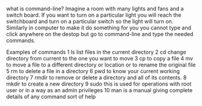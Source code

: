 what is command-line?
Imagine a room with many lights and fans and a switch board. If you want to turn on a particular light you will reach the switchboard and turn on a particular switch so the light will turn on. Similarly in computer to make it do something for you you cannot type and click anywhere on the destop but go to command-line and type the needed commands.

Examples of commands
1 ls list files in the current directory
2 cd change directory from current to the one you want to move
3 cp  to copy a file 
4 mv to move a file to a different directory or location or to rename the original file
5 rm to delete a file in a directory
6 pwd to know your current working directory 
7 rmdir to remove or delete a directory and all of its contents.
8 mkdir to create a new directory
9 sudo this is used for operations with root user or in a way as an admin privileges 
10 man is a manual giving complete details of any command sort of help